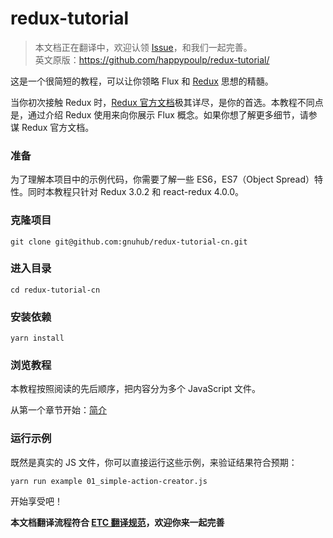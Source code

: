 redux-tutorial
=========================

> 本文档正在翻译中，欢迎认领 [Issue](https://github.com/react-guide/redux-tutorial-cn/issues)，和我们一起完善。  
> 英文原版：https://github.com/happypoulp/redux-tutorial/

这是一个很简短的教程，可以让你领略 Flux 和 [Redux](https://github.com/reactjs/redux) 思想的精髓。

当你初次接触 Redux 时，[Redux 官方文档](https://github.com/camsong/redux-in-chinese)极其详尽，是你的首选。本教程不同点是，通过介绍 Redux 使用来向你展示 Flux 概念。如果你想了解更多细节，请参谋 Redux 官方文档。

### 准备

为了理解本项目中的示例代码，你需要了解一些 ES6，ES7（Object Spread）特性。同时本教程只针对 Redux 3.0.2 和 react-redux 4.0.0。

### 克隆项目
`git clone git@github.com:gnuhub/redux-tutorial-cn.git`

### 进入目录
`cd redux-tutorial-cn`

### 安装依赖
`yarn install`

### 浏览教程

本教程按照阅读的先后顺序，把内容分为多个 JavaScript 文件。

从第一个章节开始：[简介](00_introduction.js)

### 运行示例

既然是真实的 JS 文件，你可以直接运行这些示例，来验证结果符合预期：

`yarn run example 01_simple-action-creator.js`

开始享受吧！

**本文档翻译流程符合 [ETC 翻译规范](https://github.com/react-guide/ETC)，欢迎你来一起完善**
